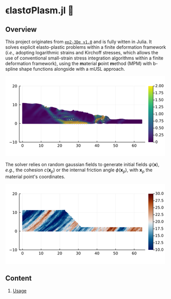 # ϵlastσPlasm.jl 👻 

## Overview
This project originates from [`ep2-3De v1.0`](https://github.com/ewyser/ep2-3De) and is fully witten in Julia. It solves explicit elasto-plastic problems within a finite deformation framework (*i.e.,* adopting logarithmic strains and Kirchoff stresses, which allows the use of conventional small-strain stress integration algorithms within a finite deformation framework), using the **m**aterial **p**oint **m**ethod (MPM) with b-spline shape functions alongside with a mUSL approach.

![Slumping dynamics (without any volumetric locking corrections) showing the accumulated plastic strain $\epsilon_p^{\mathrm{acc}}$ after an elastic load of 8 s and an additional elasto-plastic load of $\approx$ 7 s.](./assets/img/epII.png) 

The solver relies on random gaussian fields to generate initial fields $\psi(\boldsymbol{x})$, *e.g.,* the cohesion $c(\boldsymbol{x}_p)$ or the internal friction angle $\phi(\boldsymbol{x}_p)$, with $\boldsymbol{x}_p$ the material point's coordinates. 

![Initial cohesion field $c_0(\boldsymbol{x}_p)$ with average $\mu=20$ kPa with a variance $\sigma\pm5$ kPa.](./assets/img/c0.png)

## **Content**
1. [Usage](#id-section2)
<div id='id-section2'/> 


